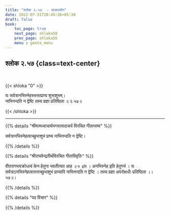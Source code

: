 ```yaml
---
title: "श्लोक २.५७  - साङ्ययोग"
date: 2022-07-31T20:45:26+05:30
draft: false
book:
    toc_page: true
    next_page: shloka58
    prev_page: shloka56
    menu : geeta_menu
---
```




## श्लोक २.५७ {class=text-center}

<br/>

{{< shloka  "0"  >}}

यः सर्वत्रानभिस्नेहस्तत्तत्प्राप्य शुभाशुभम्।  
नाभिनन्दति न द्वेष्टि तस्य प्रज्ञा प्रतिष्ठिता ॥ २.५७॥

{{< /shloka >}}

---


{{% details "श्रीमत्मध्वाचार्यभगवत्पादाचर्य विरचित  गीताभाष्य" %}}

सर्वत्रानभिस्नेहत्वाच्छुभाशुभं प्राप्य नाभिनन्दति न द्वेष्टि।


{{% /details %}}



{{% details "श्रीराघवेन्द्रतीर्थविरचित गीताविवृतिः" %}}

वीतरागभयक्रोधत्वं केन हेतुना भवतीत्यत आह ॥ `य इति` । अनभिस्नेह
इति हेतुगर्भ । यः सर्वत्राऽनभिस्नेहत्वात्तत्तच्छुभाशुभं प्राप्यापि नाभिनन्दति
न द्वेष्टि । तस्य प्रज्ञा अपरोक्षधीः प्रतिष्ठिता ।। ५७॥।

{{% /details %}}



{{% details "पद विचार" %}}


{{% /details %}}
